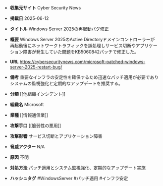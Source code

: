 - **収集元サイト**
Cyber Security News

- **掲載日**
2025-06-12

- **タイトル**
Windows Server 2025の再起動バグ修正

- **概要**
Windows Server 2025のActive Directoryドメインコントローラーが再起動後にネットワークトラフィックを誤処理しサービス切断やアプリケーション障害が発生していた問題をKB5060842パッチで修正した。

- **URL**
https://cybersecuritynews.com/microsoft-patched-windows-server-2025-restart-bug/

- **備考**
重要なインフラの安定性を確保するため迅速なパッチ適用が必要でありシステムの監視強化と定期的なアップデートを推奨する。

- **分類**
[[他組織インシデント]]

- **組織名**
Microsoft

- **業種**
[[情報通信業]]

- **攻撃手口**
[[脆弱性の悪用]]

- **攻撃影響**
サービス切断とアプリケーション障害

- **脅威アクター**
N/A

- **原因**
不明

- **対処方法**
パッチ適用とシステム監視強化、定期的なアップデート実施

- **ハッシュタグ**
#WindowsServer #パッチ適用 #インフラ安定
